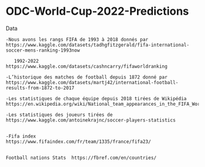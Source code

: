 # ODC-World-Cup-2022-Predictions


Data

    -Nous avons les rangs FIFA de 1993 à 2018 donnés par https://www.kaggle.com/datasets/tadhgfitzgerald/fifa-international-soccer-mens-ranking-1993now

       1992-2022 https://www.kaggle.com/datasets/cashncarry/fifaworldranking

    -L’historique des matches de football depuis 1872 donné par https://www.kaggle.com/datasets/martj42/international-football-results-from-1872-to-2017

    -Les statistiques de chaque équipe depuis 2018 tirées de Wikipédia https://en.wikipedia.org/wiki/National_team_appearances_in_the_FIFA_World_Cup#Overall_team_records

    -Les statistiques des joueurs tirées de https://www.kaggle.com/antoinekrajnc/soccer-players-statistics


    -Fifa index            https://www.fifaindex.com/fr/team/1335/france/fifa23/


    Football nations Stats  https://fbref.com/en/countries/
